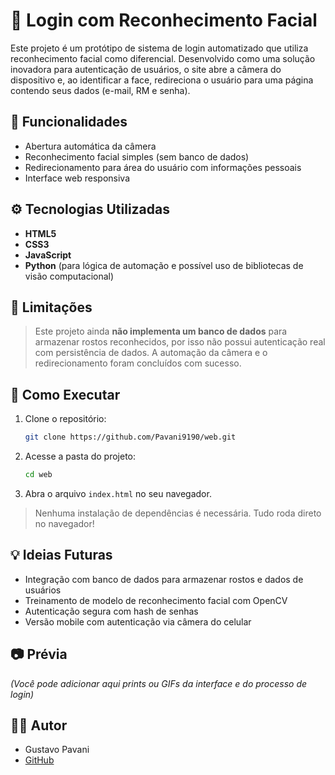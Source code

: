 # 🔐 Login com Reconhecimento Facial

Este projeto é um protótipo de sistema de login automatizado que utiliza reconhecimento facial como diferencial. Desenvolvido como uma solução inovadora para autenticação de usuários, o site abre a câmera do dispositivo e, ao identificar a face, redireciona o usuário para uma página contendo seus dados (e-mail, RM e senha).

## 🧠 Funcionalidades

- Abertura automática da câmera
- Reconhecimento facial simples (sem banco de dados)
- Redirecionamento para área do usuário com informações pessoais
- Interface web responsiva

## ⚙️ Tecnologias Utilizadas

- **HTML5**
- **CSS3**
- **JavaScript**
- **Python** (para lógica de automação e possível uso de bibliotecas de visão computacional)

## 🚫 Limitações

> Este projeto ainda **não implementa um banco de dados** para armazenar rostos reconhecidos, por isso não possui autenticação real com persistência de dados. A automação da câmera e o redirecionamento foram concluídos com sucesso.

## 🚀 Como Executar

1. Clone o repositório:
   ```bash
   git clone https://github.com/Pavani9190/web.git
   ```

2. Acesse a pasta do projeto:
   ```bash
   cd web
   ```

3. Abra o arquivo `index.html` no seu navegador.

> Nenhuma instalação de dependências é necessária. Tudo roda direto no navegador!

## 💡 Ideias Futuras

- Integração com banco de dados para armazenar rostos e dados de usuários
- Treinamento de modelo de reconhecimento facial com OpenCV
- Autenticação segura com hash de senhas
- Versão mobile com autenticação via câmera do celular

## 📷 Prévia

*(Você pode adicionar aqui prints ou GIFs da interface e do processo de login)*

## 👨‍💻 Autor

- Gustavo Pavani  
- [GitHub](https://github.com/Pavani9190)
